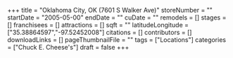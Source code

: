+++
title = "Oklahoma City, OK (7601 S Walker Ave)"
storeNumber = ""
startDate = "2005-05-00"
endDate = ""
cuDate = ""
remodels = []
stages = []
franchisees = []
attractions = []
sqft = ""
latitudeLongitude = ["35.38864597","-97.52452008"]
citations = []
contributors = []
downloadLinks = []
pageThumbnailFile = ""
tags = ["Locations"]
categories = ["Chuck E. Cheese's"]
draft = false
+++
